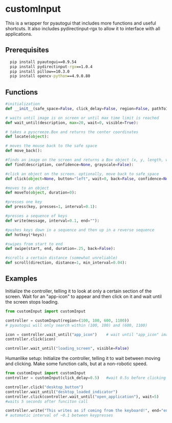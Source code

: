 
# customInput

This is a wrapper for pyautogui that includes more functions and useful shortcuts. It also includes pydirectinput-rgx to allow it to interface with all applications.

## Prerequisites

```cmd
  pip install pyautogui==0.9.54
  pip install pydirectinput-rgx==1.0.4
  pip install pillow==10.3.0
  pip install opencv-python==4.9.0.80
```
    
## Functions
```python
#initialization
def __init__(safe_space=False, click_delay=False, region=False, pathToImages=pathToImages):

# waits until image is on screen or until max time limit is reached
def wait_until(description, max=20, wait=0, visible=True):

# takes a pyscreeze.Box and returns the center coordinates
def locate(object):

# moves the mouse back to the safe space
def move_back():

#finds an image on the screen and returns a Box object (x, y, length, width) or False
def find(description, confidence=None, grayscale=False):

#click an object on the screen. optionally, move back to safe_space
def click(object=None, button="left", wait=0, back=False, confidence=None):

#moves to an object
def moveTo(object, duration=0):

#presses one key
def press(key, presses=1, interval=0.1):

#presses a sequence of keys
def write(message, interval=0.1, end=""):

#pushes keys down in a sequence and then up in a reverse sequence
def hotkey(*keys):

#swipes from start to end
def swipe(start, end, duration=.25, back=False):

#scrolls a certain distance (somewhat unreliable)
def scroll(direction, distance=1, min_interval=0.04):
```



## Examples

Initialize the controller, telling it to look at only a certain section of the screen.
Wait for an "app-icon" to appear and then click on it and wait until the screen stops loading.
```python
from customInput import customInput

controller = customInput(region=(100, 100, 600, 1100))
# pyautogui will only search within (100, 100) and (600, 1100)

icon = controller.wait_until("app_icon")    # wait until "app_icon" image appears
controller.click(icon)

controller.wait_until("loading_screen", visible=False)
```

Humanlike setup: Initialize the controller, telling it to wait between moving and clicking. Make some function calls, but at a non-robotic speed.
```python
from customInput import customInput
controller = customInput(click_delay=0.5)   #wait 0.5s before clicking

controller.click("desktop_button")
controller.wait_until("desktop_loaded_indicator")
controller.click(controller.wait_until("open_application"), wait=5)
#waits 5 seconds after funciton call

controller.write("This writes as if coming from the keyboard!", end="enter")
# automatic interval of ~0.1 between keypresses
```